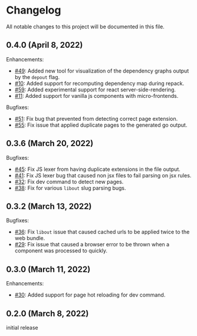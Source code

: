 # Changelog
All notable changes to this project will be documented in this file.

## 0.4.0 (April 8, 2022)

Enhancements:
- [#49](https://github.com/GuyARoss/orbit/issues/49): Added new tool for visualization of the dependency graphs output by the `depout` flag.
- [#10](https://github.com/GuyARoss/orbit/issues/10): Added support for recomputing dependency map during repack.
- [#59](https://github.com/GuyARoss/orbit/issues/59): Added experimental support for react server-side-rendering.
- [#11](https://github.com/GuyARoss/orbit/issues/11): Added support for vanilla js components with micro-frontends.

Bugfixes:
- [#51](https://github.com/GuyARoss/orbit/issues/51): Fix bug that prevented from detecting correct page extension.
- [#55](https://github.com/GuyARoss/orbit/issues/55): Fix issue that applied duplicate pages to the generated go output.

## 0.3.6 (March 20, 2022)

Bugfixes:
- [#45](https://github.com/GuyARoss/orbit/issues/45): Fix JS lexer from having duplicate extensions in the file output.
- [#41](https://github.com/GuyARoss/orbit/issues/41): Fix JS lexer bug that caused non jsx files to fail parsing on jsx rules.
- [#32](https://github.com/GuyARoss/orbit/issues/32): Fix dev command to detect new pages.
- [#38](https://github.com/GuyARoss/orbit/issues/38): Fix for various `libout` slug parsing bugs.


## 0.3.2 (March 13, 2022)

Bugfixes:
- [#36](https://github.com/GuyARoss/orbit/issues/36): Fix `libout` issue that caused cached urls to be applied twice to the web bundle.
- [#29](https://github.com/GuyARoss/orbit/issues/29): Fix issue that caused a browser error to be thrown when a component was processed to quickly.

## 0.3.0 (March 11, 2022)

Enhancements:
- [#30](https://github.com/GuyARoss/orbit/issues/30): Added support for page hot reloading for dev command.

## 0.2.0 (March 8, 2022)
initial release
